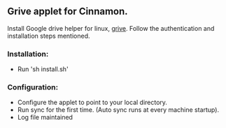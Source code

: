## Grive applet for Cinnamon.
Install Google drive helper for linux, [grive](https://github.com/Grive/grive). Follow the authentication and installation steps mentioned.

### Installation:

- Run 'sh install.sh'

### Configuration:

- Configure the applet to point to your local directory.
- Run sync for the first time. (Auto sync runs at every machine startup).
- Log file maintained 

